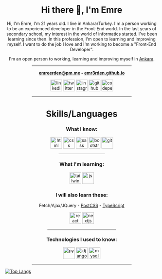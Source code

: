 <h1 align="center">Hi there 👋, I'm Emre</h1>



<p align="center">Hi, I'm Emre, I'm 21 years old. I live in Ankara/Turkey. I'm a person working to be an experienced developer in the Front-End world. In the last years of secondary school, my interest in the world of informatics started. I've been learning since then. In this profession, I'm open to learning and improving myself. I want to do the job I love and I'm working to become a "Front-End Developer".</p>

<p align="center">I'm an open person to working, learning and improving myself in <a href="https://goo.gl/maps/cadu4sCBbzi4B6F98" target="_blank" rel="noreferrer">Ankara</a>.</p>



<div align="center"><hr width="65%"></div>



**<p align="center"><a href="mailto:emreerden@pm.me">emreerden@pm.me</a>                                                  -                                                  <a href="https://emr3rden.github.io/" target="_blank" rel="noreferrer">emr3rden.github.io</a></p>**



<p align="center"><a href="https://linkedin.com/in/emr3rden" target="blank"><img src="https://skillicons.dev/icons?i=linkedin" alt="linkedin" height="38" width="38"/></a>                                                  <a href="https://twitter.com/emr3rden" target="blank"><img src="https://skillicons.dev/icons?i=twitter" alt="twitter" height="38" width="38"/></a>                                                  <a href="https://instagram.com/emr3rden" target="blank"><img src="https://skillicons.dev/icons?i=instagram" alt="instagram" height="38" width="38"/></a>                                                  <a href="https://github.com/emr3rden" target="blank"><img src="https://skillicons.dev/icons?i=github" alt="github" height="38" width="38"/></a>                                                  <a href="https://codepen.io/emr3rden" target="blank"><img src="https://skillicons.dev/icons?i=codepen" alt="codepen" height="38" width="38"/></a></p>



<div align="center"><hr width="65%"></div>



<h1 align="center">Skills/Languages</h1>



<h3 align="center">What I know:</h3>

<p align="center"><a href="https://www.w3schools.com/html/" target="_blank" rel="noreferrer"><img src="https://skillicons.dev/icons?i=html" alt="html" height="38" width="38"/></a>                                                  <a href="https://www.w3schools.com/css/" target="_blank" rel="noreferrer"><img src="https://skillicons.dev/icons?i=css" alt="css" height="38" width="38"/></a>                                                  <a href="https://sass-lang.com/" target="_blank" rel="noreferrer"><img src="https://skillicons.dev/icons?i=sass" alt="sass" height="38" width="38"/></a>                                                  <a href="https://getbootstrap.com/" target="_blank" rel="noreferrer"><img src="https://skillicons.dev/icons?i=bootstrap" alt="bootstrap" height="38" width="38"/></a>                                                  <a href="https://git-scm.com/" target="_blank" rel="noreferrer"><img src="https://skillicons.dev/icons?i=git" alt="git" height="38" width="38"/></a></p>



<div align="center"><hr width="30%"></div>



<h3 align="center">What I'm learning:</h3>

<p align="center"><a href="https://tailwindcss.com/docs/" target="_blank" rel="noreferrer"><img src="https://skillicons.dev/icons?i=tailwind" alt="tailwind" height="38" width="38"/></a>                                                  <a href="https://javascript.info/" target="_blank" rel="noreferrer"><img src="https://skillicons.dev/icons?i=js" alt="js" height="38" width="38"/></a></p>



<h3 align="center">I will also learn these:</h3>

<p align="center">Fetch/Ajax/JQuery - <a href="https://postcss.org/" target="_blank" rel="noreferrer">PostCSS</a> - <a href="https://www.typescriptlang.org/" target="_blank" rel="noreferrer">TypeScript</a></p>

<p align="center"><a href="https://reactjs.org/docs/getting-started.html" target="_blank" rel="noreferrer"><img src="https://skillicons.dev/icons?i=react" alt="react" height="38" width="38"/></a>                                                  <a href="https://nextjs.org/docs/getting-started" target="_blank" rel="noreferrer"><img src="https://skillicons.dev/icons?i=nextjs" alt="nextjs" height="38" width="38"/></a></p>



<div align="center"><hr width="45%"></div>



<h3 align="center">Technologies I used to know:</h3>

<p align="center"><a href="https://www.w3schools.com/python/" target="_blank" rel="noreferrer"><img src="https://skillicons.dev/icons?i=py" alt="py" height="38" width="38"/></a>                                                  <a href="https://docs.djangoproject.com/" target="_blank" rel="noreferrer"><img src="https://skillicons.dev/icons?i=django" alt="django" height="38" width="38"/></a>                                                  <a href="https://www.w3schools.com/mysql/" target="_blank" rel="noreferrer"><img src="https://skillicons.dev/icons?i=mysql" alt="mysql" height="38" width="38"/></a></p>



<div align="center"><hr width="65%"></div>



[![Top Langs](https://github-readme-stats.vercel.app/api/top-langs/?username=emr3rden&layout=compact&theme=dark&title_color=#ffffff&text_color=#ffffff)](https://github.com/emr3rden)
